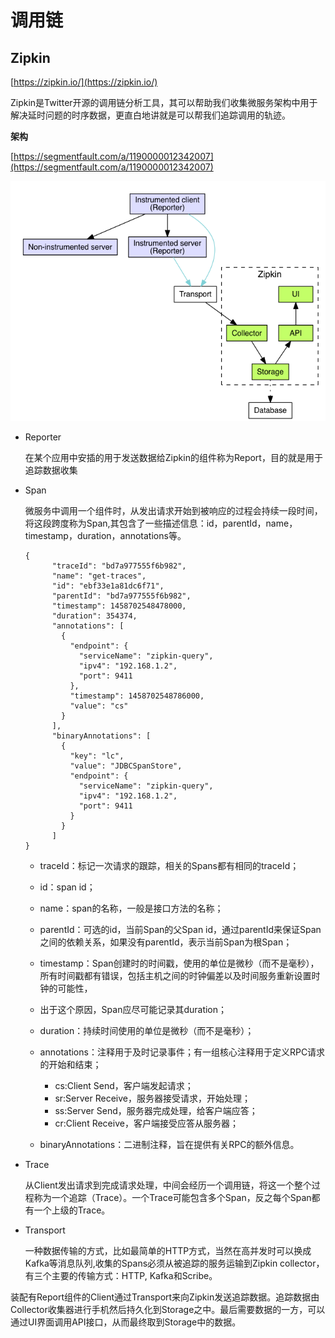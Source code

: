 # 调用链 #

## Zipkin ##

[https://zipkin.io/](https://zipkin.io/)

Zipkin是Twitter开源的调用链分析工具，其可以帮助我们收集微服务架构中用于解决延时问题的时序数据，更直白地讲就是可以帮我们追踪调用的轨迹。

**架构**

[https://segmentfault.com/a/1190000012342007](https://segmentfault.com/a/1190000012342007)

![](IMG/Zipkin_arch.png)


- Reporter

	在某个应用中安插的用于发送数据给Zipkin的组件称为Report，目的就是用于追踪数据收集

- Span

	微服务中调用一个组件时，从发出请求开始到被响应的过程会持续一段时间，将这段跨度称为Span,其包含了一些描述信息：id，parentId，name，timestamp，duration，annotations等。

	```
	{
	      "traceId": "bd7a977555f6b982",
	      "name": "get-traces",
	      "id": "ebf33e1a81dc6f71",
	      "parentId": "bd7a977555f6b982",
	      "timestamp": 1458702548478000,
	      "duration": 354374,
	      "annotations": [
	        {
	          "endpoint": {
	            "serviceName": "zipkin-query",
	            "ipv4": "192.168.1.2",
	            "port": 9411
	          },
	          "timestamp": 1458702548786000,
	          "value": "cs"
	        }
	      ],
	      "binaryAnnotations": [
	        {
	          "key": "lc",
	          "value": "JDBCSpanStore",
	          "endpoint": {
	            "serviceName": "zipkin-query",
	            "ipv4": "192.168.1.2",
	            "port": 9411
	          }
	        }
	      ]
	}
	```

	- traceId：标记一次请求的跟踪，相关的Spans都有相同的traceId；
	- id：span id；
	- name：span的名称，一般是接口方法的名称；
	- parentId：可选的id，当前Span的父Span id，通过parentId来保证Span之间的依赖关系，如果没有parentId，表示当前Span为根Span；
	- timestamp：Span创建时的时间戳，使用的单位是微秒（而不是毫秒），所有时间戳都有错误，包括主机之间的时钟偏差以及时间服务重新设置时钟的可能性，
	- 出于这个原因，Span应尽可能记录其duration；
	- duration：持续时间使用的单位是微秒（而不是毫秒）；
	- annotations：注释用于及时记录事件；有一组核心注释用于定义RPC请求的开始和结束；

		- cs:Client Send，客户端发起请求；
		- sr:Server Receive，服务器接受请求，开始处理；
		- ss:Server Send，服务器完成处理，给客户端应答；
		- cr:Client Receive，客户端接受应答从服务器；
		
	- binaryAnnotations：二进制注释，旨在提供有关RPC的额外信息。
	

- Trace

	从Client发出请求到完成请求处理，中间会经历一个调用链，将这一个整个过程称为一个追踪（Trace）。一个Trace可能包含多个Span，反之每个Span都有一个上级的Trace。

- Transport

	一种数据传输的方式，比如最简单的HTTP方式，当然在高并发时可以换成Kafka等消息队列,收集的Spans必须从被追踪的服务运输到Zipkin collector，有三个主要的传输方式：HTTP, Kafka和Scribe。

装配有Report组件的Client通过Transport来向Zipkin发送追踪数据。追踪数据由Collector收集器进行手机然后持久化到Storage之中。最后需要数据的一方，可以通过UI界面调用API接口，从而最终取到Storage中的数据。

